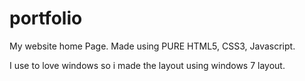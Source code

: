 portfolio
=========

My website home Page.
Made using PURE HTML5, CSS3, Javascript.

I use to love windows so i made the layout using windows 7 layout.



